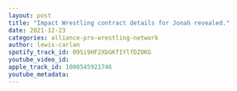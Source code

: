 ```yaml
---
layout: post
title: "Impact Wrestling contract details for Jonah revealed."
date: 2021-12-23
categories: alliance-pro-wrestling-network
author: lewis-carlan
spotify_track_id: 09Si9HF2XbGKfIYlfDZOKG
youtube_video_id: 
apple_track_id: 1000545921746
youtube_metadata: 
---
```

